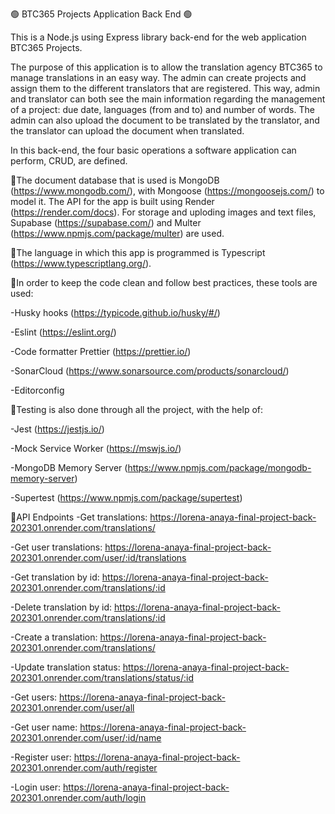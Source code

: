 🟢 BTC365 Projects Application Back End 🟢

This is a Node.js using Express library back-end for the web application BTC365 Projects.

The purpose of this application is to allow the translation agency BTC365 to manage translations in an easy way. The admin can create projects and assign them to the different translators that are registered. This way, admin and translator can both see the main information regarding the management of a project: due date, languages (from and to) and number of words. The admin can also upload the document to be translated by the translator, and the translator can upload the document when translated.

In this back-end, the four basic operations a software application can perform, CRUD, are defined.

🔸The document database that is used is MongoDB (https://www.mongodb.com/), with Mongoose (https://mongoosejs.com/) to model it. The API for the app is built using Render (https://render.com/docs).
For storage and uploding images and text files, Supabase (https://supabase.com/) and Multer (https://www.npmjs.com/package/multer) are used.

🔸The language in which this app is programmed is Typescript (https://www.typescriptlang.org/).

🔸In order to keep the code clean and follow best practices, these tools are used:

-Husky hooks (https://typicode.github.io/husky/#/)

-Eslint (https://eslint.org/)

-Code formatter Prettier (https://prettier.io/)

-SonarCloud (https://www.sonarsource.com/products/sonarcloud/)

-Editorconfig

🔸Testing is also done through all the project, with the help of:

-Jest (https://jestjs.io/)

-Mock Service Worker (https://mswjs.io/)

-MongoDB Memory Server (https://www.npmjs.com/package/mongodb-memory-server)

-Supertest (https://www.npmjs.com/package/supertest)

🔸API Endpoints
-Get translations:
https://lorena-anaya-final-project-back-202301.onrender.com/translations/

-Get user translations:
https://lorena-anaya-final-project-back-202301.onrender.com/user/:id/translations

-Get translation by id:
https://lorena-anaya-final-project-back-202301.onrender.com/translations/:id

-Delete translation by id:
https://lorena-anaya-final-project-back-202301.onrender.com/translations/:id

-Create a translation:
https://lorena-anaya-final-project-back-202301.onrender.com/translations/

-Update translation status:
https://lorena-anaya-final-project-back-202301.onrender.com/translations/status/:id

-Get users:
https://lorena-anaya-final-project-back-202301.onrender.com/user/all

-Get user name:
https://lorena-anaya-final-project-back-202301.onrender.com/user/:id/name

-Register user:
https://lorena-anaya-final-project-back-202301.onrender.com/auth/register

-Login user:
https://lorena-anaya-final-project-back-202301.onrender.com/auth/login

